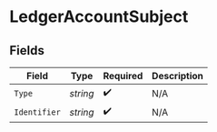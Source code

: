 # LedgerAccountSubject


## Fields

| Field              | Type               | Required           | Description        |
| ------------------ | ------------------ | ------------------ | ------------------ |
| `Type`             | *string*           | :heavy_check_mark: | N/A                |
| `Identifier`       | *string*           | :heavy_check_mark: | N/A                |